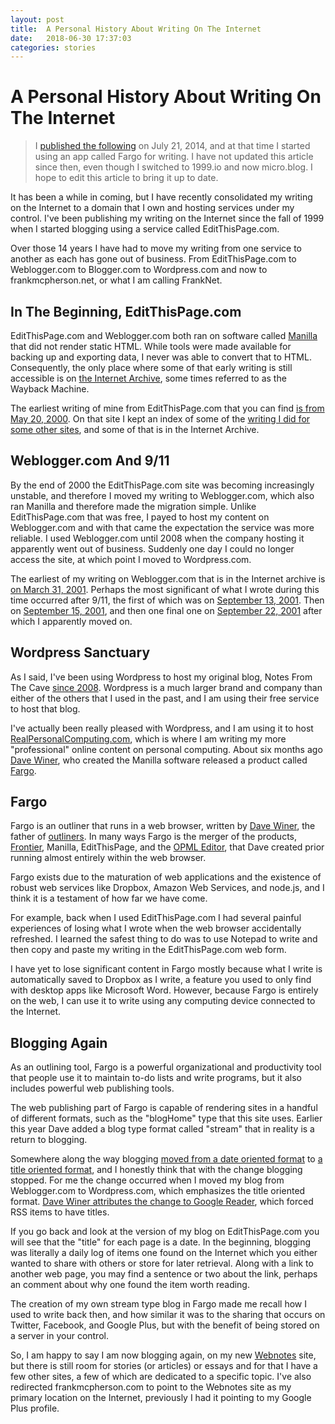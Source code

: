 ```yaml
---
layout: post
title:  A Personal History About Writing On The Internet
date:   2018-06-30 17:37:03
categories: stories
---
```

# A Personal History About Writing On The Internet

>I [published the following](http://stories.frankmcpherson.net/2014/07/21/aPersonalHistoryAboutWritingOnTheInternet.html) on July 21, 2014, and at that time I started using an app called Fargo for writing. I have not updated this article since then, even though I switched to 1999.io and now micro.blog. I hope to edit this article to bring it up to date.

It has been a while in coming, but I have recently consolidated my writing on the Internet to a domain that I own and hosting services under my control. I've been publishing my writing on the Internet since the fall of 1999 when I started blogging using a service called EditThisPage.com.

Over those 14 years I have had to move my writing from one service to another as each has gone out of business. From EditThisPage.com to Weblogger.com to Blogger.com to Wordpress.com and now to frankmcpherson.net, or what I am calling FrankNet.

## In The Beginning, EditThisPage.com

EditThisPage.com and Weblogger.com both ran on software called [Manilla](http://manila.userland.com/) that did not render static HTML. While tools were made available for backing up and exporting data, I never was able to convert that to HTML. Consequently, the only place where some of that early writing is still accessible is on [the Internet Archive](https://archive.org/index.php), some times referred to as the Wayback Machine.

The earliest writing of mine from EditThisPage.com that you can find [is from May 20, 2000](http://web.archive.org/web/20000520083948/http://fmcpherson.editthispage.com/). On that site I kept an index of some of the [writing I did for some other sites](http://web.archive.org/web/20000818070205/http://fmcpherson.editthispage.com/writings), and some of that is in the Internet Archive.

## Weblogger.com And 9/11

By the end of 2000 the EditThisPage.com site was becoming increasingly unstable, and therefore I moved my writing to Weblogger.com, which also ran Manilla and therefore made the migration simple. Unlike EditThisPage.com that was free, I payed to host my content on Weblogger.com and with that came the expectation the service was more reliable. I used Weblogger.com until 2008 when the company hosting it apparently went out of business. Suddenly one day I could no longer access the site, at which point I moved to Wordpress.com.

The earliest of my writing on Weblogger.com that is in the Internet archive is [on March 31, 2001](http://web.archive.org/web/20010331150729/http://fmcpherson.weblogger.com/).  Perhaps the most significant of what I wrote during this time occurred after 9/11, the first of which was on [September 13, 2001](http://web.archive.org/web/20020706074004/http://fmcpherson.weblogger.com/2001/09/13). Then on [September 15, 2001](http://web.archive.org/web/20020706073849/http://fmcpherson.weblogger.com/2001/09/15), and then one final one on [September 22, 2001](http://web.archive.org/web/20021016214953/http://fmcpherson.weblogger.com/2001/09/22) after which I apparently moved on.

## Wordpress Sanctuary

As I said, I've been using Wordpress to host my original blog, Notes From The Cave [since 2008](http://fjmnotes.wordpress.com/2008/05/10/welcome-to-my-new-site/). Wordpress is a much larger brand and company than either of the others that I used in the past, and I am using their free service to host that blog.

I've actually been really pleased with Wordpress, and I am using it to host [RealPersonalComputing.com](http://realpersonalcomputing.com), which is where I am writing my more "professional" online content on personal computing. About six months ago [Dave Winer](http://scripting.com/), who created the Manilla software released a product called [Fargo](http://fargo.io/docs/whatIsFargo.html).

## Fargo

Fargo is an outliner that runs in a web browser, written by [Dave Winer](http://scripting.com), the father of [outliners](http://fargo.io/docs/outlinerHowto.html). In many ways Fargo is the merger of the products, [Frontier](http://frontier.userland.com/), Manilla, EditThisPage, and the [OPML Editor](http://frontier.userland.com/), that Dave created prior running almost entirely within the web browser.

Fargo exists due to the maturation of web applications and the existence of robust web services like Dropbox, Amazon Web Services, and node.js, and I think it is a testament of how far we have come.

For example, back when I used EditThisPage.com I had several painful experiences of losing what I wrote when the web browser accidentally refreshed. I learned the safest thing to do was to use Notepad to write and then copy and paste my writing in the EditThisPage.com web form.

I have yet to lose significant content in Fargo mostly because what I write is automatically saved to Dropbox as I write, a feature you used to only find with desktop apps like Microsoft Word. However, because Fargo is entirely on the web, I can use it to write using any computing device connected to the Internet.

## Blogging Again

As an outlining tool, Fargo is a powerful organizational and productivity tool that people use it to maintain to-do lists and write programs, but it also includes powerful web publishing tools.

The web publishing part of Fargo is capable of rendering sites in a handful of different formats, such as the "blogHome" type that this site uses. Earlier this year Dave added a blog type format called "stream" that in reality is a return to blogging.

Somewhere along the way blogging [moved from a date oriented format](http://webnotes.frankmcpherson.net/2014/07/25/) to [a title oriented format](http://stories.frankmcpherson.net/2014/07/25/whyMicrosoftHasFailedWithSmartphones.html), and I honestly think that with the change blogging stopped. For me the change occurred when I moved my blog from Weblogger.com to Wordpress.com, which emphasizes the title oriented format. [Dave Winer attributes the change to Google Reader](http://scripting.com/2014/03/12/thingsAreCrystallizing.html), which forced RSS items to have titles.

If you go back and look at the version of my blog on EditThisPage.com you will see that the "title" for each page is a date. In the beginning, blogging was literally a daily log of items one found on the Internet which you either wanted to share with others or store for later retrieval. Along with a link to another web page, you may find a sentence or two about the link, perhaps an comment about why one found the item worth reading.

The creation of my own stream type blog in Fargo made me recall how I used to write back then, and how similar it was to the sharing that occurs on Twitter, Facebook, and Google Plus, but with the benefit of being stored on a server in your control.

So, I am happy to say I am now blogging again, on my new [Webnotes](http://webnotes.frankmcpherson.net) site, but there is still room for stories (or articles) or essays and for that I have a few other sites, a few of which are dedicated to a specific topic. I've also redirected frankmcpherson.com to point to the Webnotes site as my primary location on the Internet, previously I had it pointing to my Google Plus profile.
